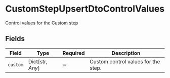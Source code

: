 # CustomStepUpsertDtoControlValues

Control values for the Custom step


## Fields

| Field                               | Type                                | Required                            | Description                         |
| ----------------------------------- | ----------------------------------- | ----------------------------------- | ----------------------------------- |
| `custom`                            | Dict[str, *Any*]                    | :heavy_minus_sign:                  | Custom control values for the step. |
